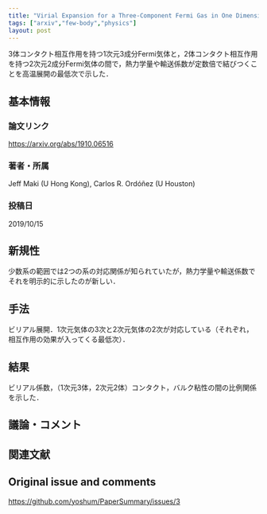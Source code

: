 ```yaml
---
title: "Virial Expansion for a Three-Component Fermi Gas in One Dimension: The Quantum Anomaly Correspondence"
tags: ["arxiv","few-body","physics"]
layout: post
---
```


3体コンタクト相互作用を持つ1次元3成分Fermi気体と，2体コンタクト相互作用を持つ2次元2成分Fermi気体の間で，熱力学量や輸送係数が定数倍で結びつくことを高温展開の最低次で示した．

## 基本情報
### 論文リンク
https://arxiv.org/abs/1910.06516

### 著者・所属
Jeff Maki (U Hong Kong), Carlos R. Ordóñez (U Houston)

### 投稿日
2019/10/15

## 新規性

少数系の範囲では2つの系の対応関係が知られていたが，熱力学量や輸送係数でそれを明示的に示したのが新しい．

## 手法

ビリアル展開．1次元気体の3次と2次元気体の2次が対応している（それぞれ，相互作用の効果が入ってくる最低次）．

## 結果

ビリアル係数，（1次元3体，2次元2体）コンタクト，バルク粘性の間の比例関係を示した．

## 議論・コメント

## 関連文献


## Original issue and comments

https://github.com/yoshum/PaperSummary/issues/3
